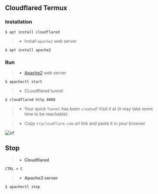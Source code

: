 ## Cloudflared Termux

### Installation
```
$ apt install cloudflared
```

>* Install `apache2` web server
```
$ apt install apache2
```

### Run
>* [Apache2](../apache2) web server
``` 
$ apachectl start
```

>* CLoudflared tunnel
```
$ cloudflared http 8080
```

>* Your quick `Tunnel` has been `created`! Visit it at (it may take some time to be reachable):

>* Copy `trycloudflare.com` url link and paste it in your browser

![cf](https://i.ibb.co/D93Kcmm/cloudflared.jpg)

## Stop

>* __Cloudflared__
```
CTRL + C
```

>* __Apache2 server__
```
$ apachectl stop
```
